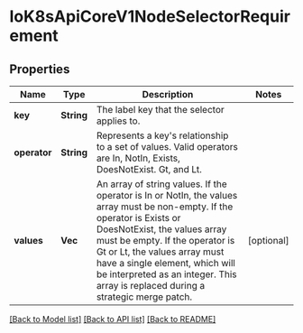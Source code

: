 # IoK8sApiCoreV1NodeSelectorRequirement

## Properties
Name | Type | Description | Notes
------------ | ------------- | ------------- | -------------
**key** | **String** | The label key that the selector applies to. | 
**operator** | **String** | Represents a key's relationship to a set of values. Valid operators are In, NotIn, Exists, DoesNotExist. Gt, and Lt. | 
**values** | **Vec<String>** | An array of string values. If the operator is In or NotIn, the values array must be non-empty. If the operator is Exists or DoesNotExist, the values array must be empty. If the operator is Gt or Lt, the values array must have a single element, which will be interpreted as an integer. This array is replaced during a strategic merge patch. | [optional] 

[[Back to Model list]](../README.md#documentation-for-models) [[Back to API list]](../README.md#documentation-for-api-endpoints) [[Back to README]](../README.md)


